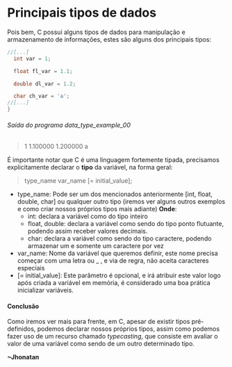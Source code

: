 # Principais tipos de dados

Pois bem, C possui alguns tipos de dados para manipulação e armazenamento de
informações, estes são alguns dos principais tipos:
```c
//[...]
  int var = 1;

  float fl_var = 1.1;

  double dl_var = 1.2;

  char ch_var = 'a';
//[...]
}
```
###### Saída do programa data_type_example_00
> 1
> 1.100000
> 1.200000
> a

É importante notar que C é uma linguagem fortemente tipada, precisamos
explicitamente declarar o **tipo** da variável, na forma geral:

> type_name var_name [= initial_value];

* type_name: Pode ser um dos mencionados anteriormente [int, float, double,
    char] ou qualquer outro tipo (iremos ver alguns outros exemplos e como
    criar nossos próprios tipos mais adiante)
    **Onde**:
    - int: declara a variável como do tipo inteiro
    - float, double: declara a variável como sendo do tipo ponto flutuante,
        podendo assim receber valores decimais.
    - char: declara a variável como sendo do tipo caractere, podendo armazenar
        um e somente um caractere por vez
* var_name: Nome da variável que queremos definir, este nome precisa começar
    com uma letra ou _ , e via de regra, não aceita caracteres especiais
* [= initial_value]: Este parâmetro é opcional, e irá atribuir este valor logo
    após criada a variável em memória, é considerado uma boa prática
    inicializar variáveis.

#### Conclusão ####
  Como iremos ver mais para frente, em C, apesar de existir tipos
pré-definidos, podemos declarar nossos próprios tipos, assim como podemos fazer
uso de um recurso chamado _typecasting_, que consiste em avaliar o valor de uma
variável como sendo de um outro determinado tipo.

**~Jhonatan**
